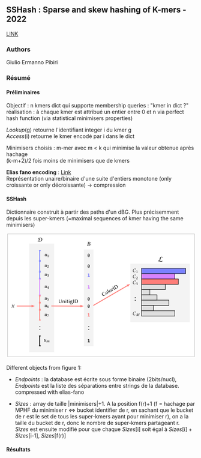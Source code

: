 ## SSHash : Sparse and skew hashing of K-mers - 2022

[LINK](https://academic.oup.com/bioinformatics/article/38/Supplement_1/i185/6617506) 

### Authors  
Giulio Ermanno Pibiri

### Résumé

#### Préliminaires

Objectif : n kmers dict qui supporte membership queries : "kmer in dict ?"\
réalisation : à chaque kmer est attribué un entier entre 0 et n via perfect hash function (via statistical minimisers properties) 

*Lookup*(g) retourne l'identifiant integer i du kmer g\
*Access*(i) retourne le kmer encodé par i dans le dict  

Minimisers choisis : m-mer avec m < k qui minimise la valeur obtenue après hachage\
(k-m+2)/2 fois moins de minimisers que de kmers

**Elias fano encoding** :
[Link](https://www.antoniomallia.it/sorted-integers-compression-with-elias-fano-encoding.html)\
Représentation unaire/binaire d'une suite d'entiers monotone (only croissante or only décroissante) -> compression

#### SSHash

Dictionnaire construit à partir des paths d'un dBG. Plus précisemment depuis les super-kmers (=maximal sequences of kmer having the same minimisers)

![figure1](/assets/fulgor1.png)

Different objects from figure 1:
  + *Endpoints* : la database est écrite sous forme binaire (2bits/nucl), *Endpoints* est la liste des séparations entre strings de la database. compressed with elias-fano

  + *Sizes* : array de taille |minimisers|+1. A la position f(r)+1 (f = hachage par MPHF du minimiser r <=> bucket identifier de r, en sachant que le bucket de r est le set de tous les super-kmers ayant pour minimiser r), on a la taille du bucket de r, donc le nombre de super-kmers partageant r.\
  *Sizes* est ensuite modifié pour que chaque *Sizes*[i] soit égal à *Sizes*[i] + *Sizes*[i-1], *Sizes*[f(r)]  


#### Résultats




